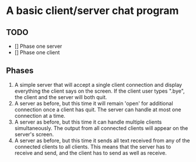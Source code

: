# A basic client/server chat program

## TODO
- [] Phase one server
- [] Phase one client

## Phases
1. A simple server that will accept a single client connection and display everything the client says on the screen. If the client user types ".bye", the client and the server will both quit.
2. A server as before, but this time it will remain 'open' for additional connection once a client has quit. The server can handle at most one connection at a time.
3. A server as before, but this time it can handle multiple clients simultaneously. The output from all connected clients will appear on the server's screen.
4. A server as before, but this time it sends all text received from any of the connected clients to all clients. This means that the server has to receive and send, and the client has to send as well as receive.
